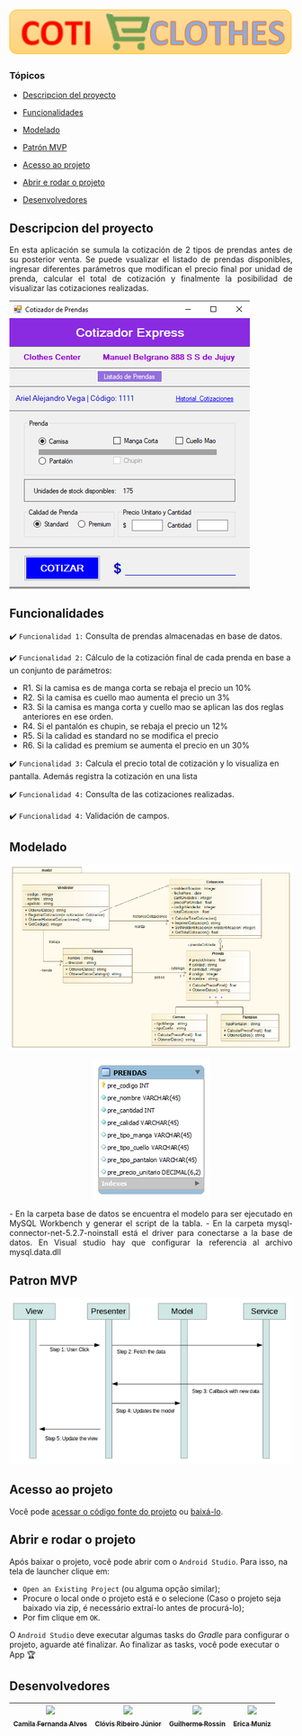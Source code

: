 ![logo_GlicoCare](https://github.com/aralvega/VentaRopaMayorista/blob/main/imagenes/COTIZADOR.png)

### Tópicos 

- [Descripcion del proyecto](#descripcion-del-proyecto)

- [Funcionalidades](#funcionalidades)

- [Modelado](#modelado)

- [Patrón MVP](#patron-mvp)

- [Acesso ao projeto](#acesso-ao-projeto)

- [Abrir e rodar o projeto](#abrir-e-rodar-o-projeto)

- [Desenvolvedores](#desenvolvedores)

## Descripcion del proyecto 

<p align="justify">
 En esta aplicación se sumula la cotización de 2 tipos de prendas antes de su posterior venta. Se puede vsualizar el listado de prendas disponibles, ingresar diferentes parámetros que modifican el precio final por unidad de prenda, calcular el total de cotización y finalmente la posibilidad de visualizar las cotizaciones realizadas.

![Pantalla de la aplicacion.](https://github.com/aralvega/VentaRopaMayorista/blob/main/imagenes/aplicacion.png)
</p>

## Funcionalidades

:heavy_check_mark: `Funcionalidad 1:` Consulta de prendas almacenadas en base de datos.

:heavy_check_mark: `Funcionalidad 2:` Cálculo de la cotización final de cada prenda en base a un conjunto de parámetros:
- R1. Si la camisa es de manga corta se rebaja el precio un 10%
- R2. Si la camisa es cuello mao aumenta el precio un 3%
- R3. Si la camisa es manga corta y cuello mao se aplican las dos reglas anteriores en ese orden.
- R4. Si el pantalón es chupin, se rebaja el precio un 12%
- R5. Si la calidad es standard no se modifica el precio
- R6. Si la calidad es premium se aumenta el precio en un 30%

:heavy_check_mark: `Funcionalidad 3:` Calcula el precio total de cotización y lo visualiza en pantalla. Además registra la cotización en una lista

:heavy_check_mark: `Funcionalidad 4:` Consulta de las cotizaciones realizadas.

:heavy_check_mark: `Funcionalidad 4:` Validación de campos.

## Modelado

<div align="center">

![Diagrama de clases](https://github.com/aralvega/VentaRopaMayorista/blob/main/imagenes/DiagramaClases.png)

  </div>
  
<div align="center">

![Modelo físico de base de datos](https://github.com/aralvega/VentaRopaMayorista/blob/main/base%20de%20datos/diagrama%20fisico.png)

  </div>
  
 <p align="justify">
 - En la carpeta base de datos se encuentra el modelo para ser ejecutado en MySQL Workbench y generar el script de la tabla.
 - En la carpeta mysql-connector-net-5.2.7-noinstall está el driver para conectarse a la base de datos. En Visual studio hay que configurar la referencia al archivo mysql.data.dll

###

## Patron MVP

</div>
  
<div align="center">

![Patrón MVP](https://github.com/aralvega/VentaRopaMayorista/blob/main/imagenes/patronMVPS.png)

  </div>

###

## Acesso ao projeto

Você pode [acessar o código fonte do projeto](https://github.com/camilafernanda/GlicoCare) ou [baixá-lo](https://github.com/camilafernanda/GlicoCare/archive/refs/heads/main.zip).

## Abrir e rodar o projeto

Após baixar o projeto, você pode abrir com o `Android Studio`. Para isso, na tela de launcher clique em:

- `Open an Existing Project` (ou alguma opção similar);
- Procure o local onde o projeto está e o selecione (Caso o projeto seja baixado via zip, é necessário extraí-lo antes de procurá-lo);
- Por fim clique em `OK`.

O `Android Studio` deve executar algumas tasks do *Gradle* para configurar o projeto, aguarde até finalizar. Ao finalizar as tasks, você pode executar o App 🏆 

## Desenvolvedores

| [<img src="https://avatars.githubusercontent.com/u/37356058?v=4" width=115><br><sub>Camila Fernanda Alves</sub>](https://github.com/camilafernanda) |  [<img src="https://avatars.githubusercontent.com/u/38091359?v=4" width=115><br><sub>Clóvis Ribeiro Júnior</sub>](https://github.com/crovim) |  [<img src="https://avatars.githubusercontent.com/u/37315196?v=4" width=115><br><sub>Guilherme Rossin</sub>](https://github.com/GuilhermeRossin) | [<img src="https://avatars.githubusercontent.com/u/21059035?v=4" width=115><br><sub>Erica Muniz</sub>](https://github.com/Erica08muniz) |
| :---: | :---: | :---: | :---: 
